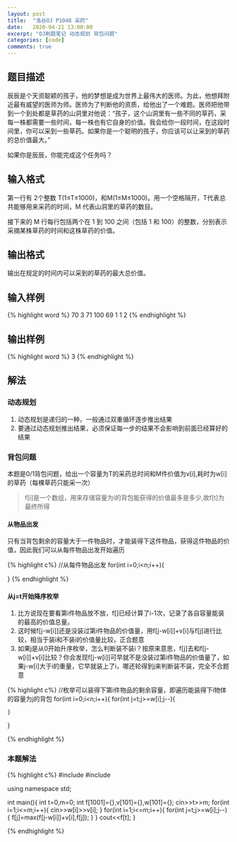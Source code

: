 ```yaml
---
layout: post
title:  "洛谷OJ P1048 采药"
date:   2020-04-21 13:00:00
excerpt: "OJ刷题笔记 动态规划 背包问题"
categories: [code]
comments: true
---
```


## 题目描述

辰辰是个天资聪颖的孩子，他的梦想是成为世界上最伟大的医师。为此，他想拜附近最有威望的医师为师。医师为了判断他的资质，给他出了一个难题。医师把他带到一个到处都是草药的山洞里对他说：“孩子，这个山洞里有一些不同的草药，采每一株都需要一些时间，每一株也有它自身的价值。我会给你一段时间，在这段时间里，你可以采到一些草药。如果你是一个聪明的孩子，你应该可以让采到的草药的总价值最大。”

如果你是辰辰，你能完成这个任务吗？

## 输入格式

第一行有 2个整数 T(1≤T≤1000)，和M(1≤M≤1000)。用一个空格隔开，T代表总共能够用来采药的时间，M 代表山洞里的草药的数目。

接下来的 M 行每行包括两个在 1 到 100 之间（包括 1 和 100）的整数，分别表示采摘某株草药的时间和这株草药的价值。

## 输出格式

输出在规定的时间内可以采到的草药的最大总价值。

## 输入样例
{% highlight word %}
70 3
71 100
69 1
1 2
{% endhighlight %}

## 输出样例

{% highlight word %}
3
{% endhighlight %}

## 解法

### 动态规划

1. 动态规划是递归的一种，一般通过双重循环逐步推出结果
2. 要通过动态规划推出结果，必须保证每一步的结果不会影响到前面已经算好的结果

### 背包问题

本题是0/1背包问题，给出一个容量为T的采药总时间和M件价值为v[i],耗时为w[i]的草药（每棵草药只能采一次）

> f[i]是一个数组，用来存储容量为i的背包能获得的价值最多是多少,故f[t]为最终所得

#### 从物品出发

只有当背包剩余的容量大于一件物品时，才能装得下这件物品，获得这件物品的价值，因此我们可以从每件物品出发开始遍历

{% highlight c%}
//从每件物品出发
for(int i=0;i<n;i++){

}
{% endhighlight %}

#### 从j=t开始降序枚举
1. 比方说现在要看第i件物品放不放，f[]已经计算了i-1次，记录了各自容量能装的最高的价值总量。
2. 这时候f[j-w[i]]还是没装过第i件物品的价值量，用f[j-w[i]]+v[i]与f[j]进行比较，相当于装i和不装i的价值量比较，正合题意
3. 如果j是从0开始升序枚举，怎么判断装不装i？按原来意思，f[j]去和f[j-w[i]]+v[i]比较？你会发现f[j-w[i]]可早就不是没装过第i件物品的价值量了，如果j-w[i]大于i的重量，它早就装上了i，哪还轮得到j来判断装不装，完全不合题意

{% highlight c%}
//枚举可以装得下第i件物品的剩余容量，即遍历能装得下i物体的容量为j的背包
for(int i=0;i<n;i++){
	for(int j=t;j>=w[i];j--){
	
	}
}

{% endhighlight %}

### 本题解法

{% highlight c%}
#include<iostream>
#include<cmath>

using namespace std;

int main(){
	int t=0,m=0;
	int f[1001]={},v[101]={},w[101]={};
	cin>>t>>m;
	for(int i=1;i<=m;i++){
		cin>>w[i]>>v[i];
	}
	for(int i=1;i<=m;i++){
		for(int j=t;j>=w[i];j--){
			f[j]=max(f[j-w[i]]+v[i],f[j]);
		}
	}
	cout<<f[t];
}

{% endhighlight %}